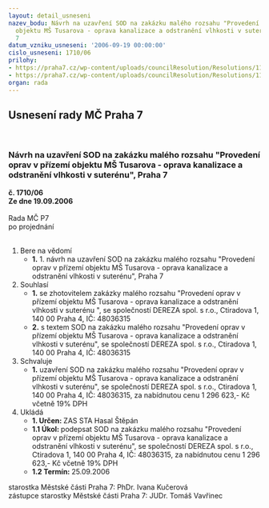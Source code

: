 ```yaml
---
layout: detail_usneseni
nazev_bodu: Návrh na uzavření SOD na zakázku malého rozsahu "Provedení oprav v přízemí
  objektu MŠ Tusarova - oprava kanalizace a odstranění vlhkosti v suterénu", Praha
  7
datum_vzniku_usneseni: '2006-09-19 00:00:00'
cislo_usneseni: 1710/06
prilohy:
- https://praha7.cz/wp-content/uploads/councilResolution/Resolutions/11978/49-n%c3%a1vrh_sod.doc
- https://praha7.cz/wp-content/uploads/councilResolution/Resolutions/11978/49-usneseni_z.doc
organ: rada
---
```

<div id="ucUsn_pList" class="usn">
	<span><h2>Usnesení rady MČ Praha 7 </h2>
<br></span><div class="standBody">
<span><h3>Návrh na uzavření SOD na zakázku malého rozsahu "Provedení oprav v přízemí objektu MŠ Tusarova - oprava kanalizace a odstranění vlhkosti v suterénu", Praha 7</h3></span><div class="center">
		<strong>č. 1710/06</strong><br>
	</div>
<div class="center">
		<strong>Ze dne 19.09.2006</strong><br><br>
	</div>Rada MČ P7<br> po projednání<br><br><ol>
<li>Bere na vědomí<ul><li>
<strong>1.</strong> 1.      návrh na uzavření SOD na zakázku malého rozsahu "Provedení oprav v přízemí objektu MŠ Tusarova - oprava kanalizace a odstranění vlhkosti v suterénu", Praha 7</li></ul>
</li>
<li>Souhlasí<ul>
<li>
<strong>1.</strong> se zhotovitelem zakázky malého rozsahu "Provedení oprav v přízemí objektu MŠ Tusarova - oprava kanalizace a odstranění vlhkosti v suterénu ", se společností DEREZA spol. s r.o., Ctiradova 1, 140 00 Praha 4, IČ: 48036315 </li>
<li>
<strong>2.</strong> s textem SOD na zakázku malého rozsahu "Provedení oprav v přízemí objektu MŠ Tusarova - oprava kanalizace a odstranění vlhkosti v suterénu", se společností DEREZA spol. s r.o., Ctiradova 1, 140 00 Praha 4, IČ: 48036315 </li>
</ul>
</li>
<li>Schvaluje<ul><li>
<strong>1.</strong> uzavření SOD na zakázku malého rozsahu "Provedení oprav v přízemí objektu MŠ Tusarova - oprava kanalizace a odstranění vlhkosti v suterénu", se společností DEREZA spol. s r.o., Ctiradova 1, 140 00 Praha 4, IČ: 48036315, za nabídnutou cenu 1 296 623,- Kč včetně 19% DPH </li></ul>
</li>
<li>Ukládá<ul>
<li>
<strong>1. Určen: </strong>ZAS STA Hasal Štěpán</li>
<li>
<strong>1.1 Úkol: </strong>podepsat SOD na zakázku malého rozsahu "Provedení oprav v přízemí objektu MŠ Tusarova - oprava kanalizace a odstranění vlhkosti v suterénu", se společností DEREZA spol. s r.o., Ctiradova 1, 140 00 Praha 4, IČ: 48036315, za nabídnutou cenu 1 296 623,- Kč včetně 19% DPH </li>
<li>
<strong>1.2 Termín: </strong>25.09.2006</li>
</ul>
</li>
</ol>starostka Městské části Praha 7: PhDr. Ivana Kučerová<br>zástupce starostky Městské části Praha 7: JUDr. Tomáš Vavřinec 
</div>
</div>
